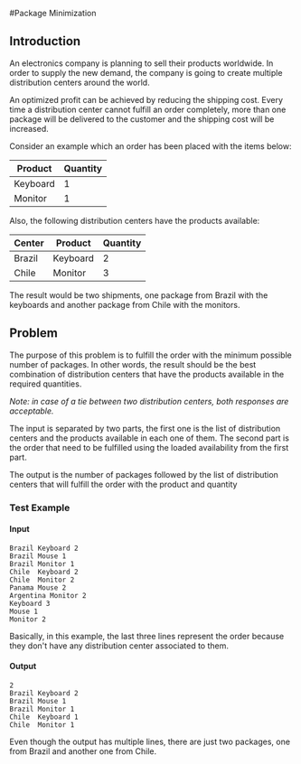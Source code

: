 #Package Minimization

## Introduction 

An electronics company is planning to sell their products worldwide. In order to supply the new demand, the company is going to create multiple distribution centers around the world.

An optimized profit can be achieved by reducing the shipping cost. Every time a distribution center cannot fulfill an order completely, more than one package will be delivered to the customer and the shipping cost will be increased.

Consider an example which an order has been placed with the items below:

| Product  | Quantity | 
| -------- | ---------|
| Keyboard |        1 | 
| Monitor  |        1 | 

Also, the following distribution centers have the products available:

| Center | Product  | Quantity | 
|------- | -------- | ---------|
| Brazil | Keyboard |        2 | 
| Chile  | Monitor  |        3 | 

The result would be two shipments, one package from Brazil with the keyboards and another package from Chile with the monitors.

## Problem

The purpose of this problem is to fulfill the order with the minimum possible number of packages. In other words, the result should be the best combination of distribution centers that have the products available in the required quantities.

*Note: in case of a tie between two distribution centers, both responses are acceptable.*

The input is separated by two parts, the first one is the list of distribution centers and the products available in each one of them. The second part is the order that need to be fulfilled using the loaded availability from the first part. 

The output is the number of packages followed by the list of distribution centers that will fulfill the order with the product and quantity		

### Test Example

#### Input

    Brazil Keyboard 2
    Brazil Mouse 1
    Brazil Monitor 1
    Chile  Keyboard 2
    Chile  Monitor 2
    Panama Mouse 2
    Argentina Monitor 2
    Keyboard 3
    Mouse 1
    Monitor 2

Basically, in this example, the last three lines represent the order because they don't have any distribution center associated to them.

#### Output
	2
    Brazil Keyboard 2
    Brazil Mouse 1
    Brazil Monitor 1
    Chile  Keyboard 1
    Chile  Monitor 1

Even though the output has multiple lines, there are just two packages, one from Brazil and another one from Chile.
